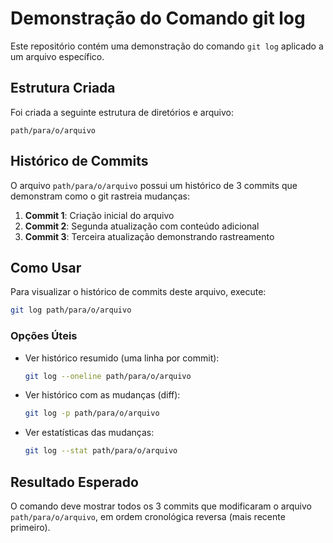 # Demonstração do Comando git log

Este repositório contém uma demonstração do comando `git log` aplicado a um arquivo específico.

## Estrutura Criada

Foi criada a seguinte estrutura de diretórios e arquivo:
```
path/para/o/arquivo
```

## Histórico de Commits

O arquivo `path/para/o/arquivo` possui um histórico de 3 commits que demonstram como o git rastreia mudanças:

1. **Commit 1**: Criação inicial do arquivo
2. **Commit 2**: Segunda atualização com conteúdo adicional
3. **Commit 3**: Terceira atualização demonstrando rastreamento

## Como Usar

Para visualizar o histórico de commits deste arquivo, execute:

```bash
git log path/para/o/arquivo
```

### Opções Úteis

- Ver histórico resumido (uma linha por commit):
  ```bash
  git log --oneline path/para/o/arquivo
  ```

- Ver histórico com as mudanças (diff):
  ```bash
  git log -p path/para/o/arquivo
  ```

- Ver estatísticas das mudanças:
  ```bash
  git log --stat path/para/o/arquivo
  ```

## Resultado Esperado

O comando deve mostrar todos os 3 commits que modificaram o arquivo `path/para/o/arquivo`, em ordem cronológica reversa (mais recente primeiro).
